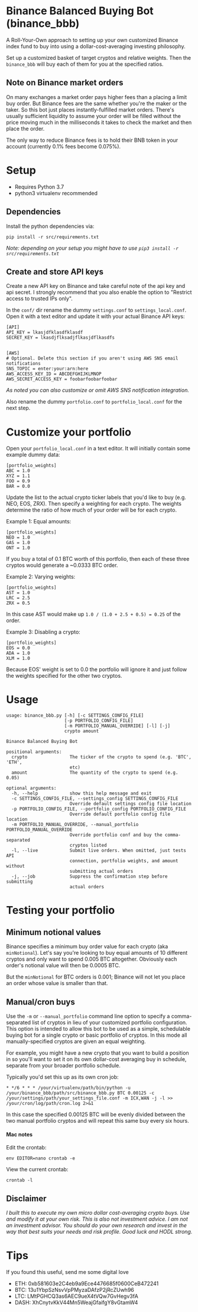 # Binance Balanced Buying Bot (binance_bbb) 

A Roll-Your-Own approach to setting up your own customized Binance index fund to buy into using a dollar-cost-averaging investing philosophy.

Set up a customized basket of target cryptos and relative weights. Then the `binance_bbb` will buy each of them for you at the specified ratios.

## Note on Binance market orders
On many exchanges a market order pays higher fees than a placing a limit buy order. But Binance fees are the same whether you're the maker or the taker. So this bot just places instantly-fulfilled market orders. There's usually sufficient liquidity to assume your order will be filled without the price moving much in the milliseconds it takes to check the market and then place the order.

The only way to reduce Binance fees is to hold their BNB token in your account (currently 0.1% fees become 0.075%).


# Setup
- Requires Python 3.7
- python3 virtualenv recommended

## Dependencies

Install the python dependencies via:
```
pip install -r src/requirements.txt
```

_Note: depending on your setup you might have to use `pip3 install -r src/requirements.txt`_

## Create and store API keys
Create a new API key on Binance and take careful note of the api key and api secret. I strongly recommend that you also enable the option to "Restrict access to trusted IPs only".

In the `conf/` dir rename the dummy `settings.conf` to `settings_local.conf`. Open it with 
a text editor and update it with your actual Binance API keys:
```
[API]
API_KEY = lkasjdfklasdfklasdf
SECRET_KEY = lkasdjflksadjflkasjdflkasdfs


[AWS]
# Optional. Delete this section if you aren't using AWS SNS email notifications
SNS_TOPIC = enter:your:arn:here
AWS_ACCESS_KEY_ID = ABCDEFGHIJKLMNOP
AWS_SECRET_ACCESS_KEY = foobarfoobarfoobar
```
_As noted you can also customize or omit AWS SNS notification integration._

Also rename the dummy `portfolio.conf` to `portfolio_local.conf` for the next step.

# Customize your portfolio
Open your `portfolio_local.conf` in a text editor. It will initially contain some example dummy data:
```
[portfolio_weights]
ABC = 1.0
XYZ = 1.1
FOO = 0.9
BAR = 0.0
```

Update the list to the actual crypto ticker labels that you'd like to buy (e.g. NEO, EOS, ZRX). Then specify a weighting for each crypto. The weights determine the ratio of how much of your order will be for each crypto.

Example 1: Equal amounts:
```
[portfolio_weights]
NEO = 1.0
GAS = 1.0
ONT = 1.0
```
If you buy a total of 0.1 BTC worth of this portfolio, then each of these three cryptos would generate a ~0.0333 BTC order.

Example 2: Varying weights:
```
[portfolio_weights]
AST = 1.0
LRC = 2.5
ZRX = 0.5
```
In this case AST would make up ```1.0 / (1.0 + 2.5 + 0.5) = 0.25``` of the order.

Example 3: Disabling a crypto:
```
[portfolio_weights]
EOS = 0.0
ADA = 1.0
XLM = 1.0
```
Because EOS' weight is set to 0.0 the portfolio will ignore it and just follow the weights specified for the other two cryptos.

# Usage
```
usage: binance_bbb.py [-h] [-c SETTINGS_CONFIG_FILE]
                      [-p PORTFOLIO_CONFIG_FILE]
                      [-m PORTFOLIO_MANUAL_OVERRIDE] [-l] [-j]
                      crypto amount

Binance Balanced Buying Bot

positional arguments:
  crypto                The ticker of the crypto to spend (e.g. 'BTC', 'ETH',
                        etc)
  amount                The quantity of the crypto to spend (e.g. 0.05)

optional arguments:
  -h, --help            show this help message and exit
  -c SETTINGS_CONFIG_FILE, --settings_config SETTINGS_CONFIG_FILE
                        Override default settings config file location
  -p PORTFOLIO_CONFIG_FILE, --portfolio_config PORTFOLIO_CONFIG_FILE
                        Override default portfolio config file location
  -m PORTFOLIO_MANUAL_OVERRIDE, --manual_portfolio PORTFOLIO_MANUAL_OVERRIDE
                        Override portfolio conf and buy the comma-separated
                        cryptos listed
  -l, --live            Submit live orders. When omitted, just tests API
                        connection, portfolio weights, and amount without
                        submitting actual orders
  -j, --job             Suppress the confirmation step before submitting
                        actual orders
```


# Testing your portfolio

## Minimum notional values
Binance specifies a minimum buy order value for each crypto (aka `minNotional`). Let's say you're looking to buy equal amounts of 10 different cryptos and only want to spend 0.005 BTC altogether. Obviously each order's notional value will then be 0.0005 BTC.

But the `minNotional` for BTC orders is 0.001; Binance will not let you place an order whose value is smaller than that.


## Manual/cron buys
Use the `-m` or `--manual_portfolio` command line option to specify a comma-separated list of cryptos in lieu of your customized portfolio configuration. This option is intended to allow this bot to be used as a simple, schedulable buying bot for a single crypto or basic portfolio of cryptos. In this mode all manually-specified cryptos are given an equal weighting.

For example, you might have a new crypto that you want to build a position in so you'll want to set it on its own dollar-cost averaging buy in schedule, separate from your broader portfolio schedule.

Typically you'd set this up as its own cron job:
```
* */6 * * * /your/virtualenv/path/bin/python -u /your/binance_bbb/path/src/binance_bbb.py BTC 0.00125 -c /your/settings/path/your_settings_file.conf -m ICX,WAN -j -l >> /your/cron/log/path/cron.log 2>&1
```
In this case the specified 0.00125 BTC will be evenly divided between the two manual portfolio cryptos and will repeat this same buy every six hours.


#### Mac notes
Edit the crontab:
```
env EDITOR=nano crontab -e
```

View the current crontab:
```
crontab -l
```


## Disclaimer
_I built this to execute my own micro dollar cost-averaging crypto buys. Use and modify it at your own risk. This is also not investment advice. I am not an investment advisor. You should do your own research and invest in the way that best suits your needs and risk profile.  Good luck and HODL strong._


# Tips
If you found this useful, send me some digital love
- ETH: 0xb581603e2C4eb9a9Ece4476685f0600CeB472241
- BTC: 13u1YbpSzNsvVpPMyzaDAfzP2jRcZUwh96
- LTC: LMtPGHCQ3as6AEC9ueX4tVQw7GvHegv3fA
- DASH: XhCnytvKkV44Mn5WeajGfaifgY8vGtamW4
